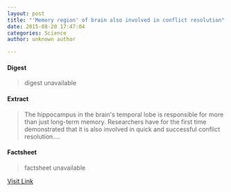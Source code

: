 ```yaml
---
layout: post
title: "'Memory region' of brain also involved in conflict resolution"
date: 2015-08-20 17:47:04
categories: Science
author: unknown author

---
```



#### Digest
>digest unavailable

#### Extract
>The hippocampus in the brain's temporal lobe is responsible for more than just long-term memory. Researchers have for the first time demonstrated that it is also involved in quick and successful conflict resolution....

#### Factsheet
>factsheet unavailable

[Visit Link](http://www.sciencedaily.com/releases/2015/08/150820134704.htm)


